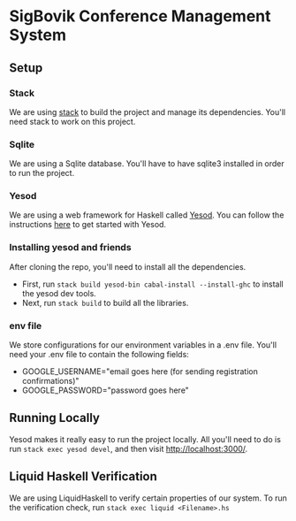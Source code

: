 # SigBovik Conference Management System

## Setup

### Stack
We are using [stack](https://docs.haskellstack.org/en/stable/install_and_upgrade/)
to build the project and manage its dependencies. You'll need stack to work on this
project.

### Sqlite
We are using a Sqlite database. You'll have to have sqlite3 installed in order
to run the project.

### Yesod
We are using a web framework for Haskell called [Yesod](http://www.yesodweb.com/).
You can follow the instructions [here](http://www.yesodweb.com/page/quickstart) to
get started with Yesod.

### Installing yesod and friends
After cloning the repo, you'll need to install all the dependencies.

  * First, run `stack build yesod-bin cabal-install --install-ghc` to install the
    yesod dev tools.
  * Next, run `stack build` to build all the libraries.

### env file
We store configurations for our environment variables in a .env file. You'll
need your .env file to contain the following fields:

  * GOOGLE_USERNAME="email goes here (for sending registration confirmations)"
  * GOOGLE_PASSWORD="password goes here"
  
## Running Locally
Yesod makes it really easy to run the project locally. All you'll need to do is run
`stack exec yesod devel`, and then visit [http://localhost:3000/](http://localhost:3000/).

## Liquid Haskell Verification
We are using LiquidHaskell to verify certain properties of our system. To run the verification check, run `stack exec liquid <Filename>.hs`
